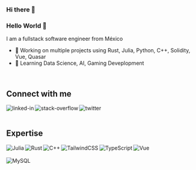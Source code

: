 ### Hi there 👋
### Hello World 👋
I am a fullstack software engineer from México

- 🔭 Working on multiple projects using Rust, Julia, Python, C++, Solidity, Vue, Quasar 
- 🌱 Learning Data Science, AI, Gaming Deveplopment
<br>

## Connect with me

[<img align="left" alt="linked-in" src="https://img.shields.io/badge/linkedin-%230077B5.svg?&style=for-the-badge&logo=linkedin&logoColor=white" />](https://www.linkedin.com/in/javier1nc/)

[<img align="left" alt="stack-overflow" src="https://img.shields.io/badge/stack%20overflow-FE7A16?logo=stack-overflow&logoColor=white&style=for-the-badge" />](https://stackoverflow.com/users/9231494/javier1nc)

[<img align="left" alt="twitter" src="https://img.shields.io/badge/twitter-%231DA1F2.svg?&style=for-the-badge&logo=twitter&logoColor=white" />](https://twitter.com/javier1nc)

<br>
<br>

## Expertise
<img align="left" alt="Julia" src="https://img.shields.io/badge/-Julia-9558B2?style=for-the-badge&logo=julia&logoColor=white" />
<img align="left" alt="Rust" src="https://img.shields.io/badge/Rust-000000?style=for-the-badge&logo=rust&logoColor=white" />
<img align="left" alt="C++" src="https://img.shields.io/badge/C%2B%2B-00599C?style=for-the-badge&logo=c%2B%2B&logoColor=white" /

<img align="left" alt="SvelteKit" src="https://img.shields.io/badge/SvelteKit-FF3E00?style=for-the-badge&logo=Svelte&logoColor=white" />
<img align="left" alt="TailwindCSS" src="https://img.shields.io/badge/Tailwind_CSS-38B2AC?style=for-the-badge&logo=tailwind-css&logoColor=white" />
<img align="left" alt="TypeScript" src="https://img.shields.io/badge/TypeScript-007ACC?style=for-the-badge&logo=typescript&logoColor=white" />
<img align="left" alt="Vue" src="https://img.shields.io/badge/Vue.js-35495E?style=for-the-badge&logo=vuedotjs&logoColor=4FC08D" />


<br>
<br>

<img align="left" alt="MySQL" src="https://img.shields.io/badge/MySQL-005C84?style=for-the-badge&logo=mysql&logoColor=white" />




<br>
<br>


<!--
**VictorParraCant/VictorParraCant** is a ✨ _special_ ✨ repository because its `README.md` (this file) appears on your GitHub profile.

Here are some ideas to get you started:

- 🔭 I’m currently working on ...
- 🌱 I’m currently learning ...
- 👯 I’m looking to collaborate on ...
- 🤔 I’m looking for help with ...
- 💬 Ask me about ...
- 📫 How to reach me: ...
- 😄 Pronouns: ...
- ⚡ Fun fact: ...
-->

